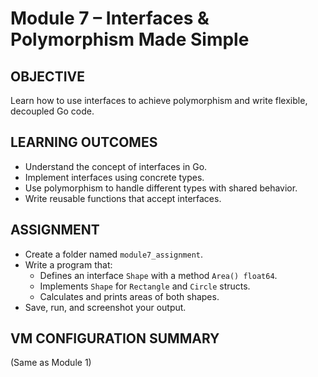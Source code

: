 # Module 7 – Interfaces & Polymorphism Made Simple

## OBJECTIVE

 Learn how to use interfaces to achieve polymorphism and write flexible, decoupled Go code.

## LEARNING OUTCOMES

- Understand the concept of interfaces in Go.
- Implement interfaces using concrete types.
- Use polymorphism to handle different types with shared behavior.
- Write reusable functions that accept interfaces.

## ASSIGNMENT

- Create a folder named `module7_assignment`.
- Write a program that:
  - Defines an interface `Shape` with a method `Area() float64`.
  - Implements `Shape` for `Rectangle` and `Circle` structs.
  - Calculates and prints areas of both shapes.
- Save, run, and screenshot your output.

## VM CONFIGURATION SUMMARY

(Same as Module 1)
